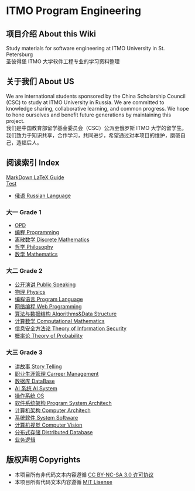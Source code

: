 # ITMO Program Engineering

## 项目介绍 About this Wiki
Study materials for software engineering at ITMO University in St. Petersburg  
圣彼得堡 ITMO 大学软件工程专业的学习资料整理

## 关于我们 About US
We are international students sponsored by the China Scholarship Council (CSC) to study at ITMO University in Russia. We are committed to knowledge sharing, collaborative learning, and common progress. We hope to hone ourselves and benefit future generations by maintaining this project.  
我们是中国教育部留学基金委员会（CSC）公派至俄罗斯 ITMO 大学的留学生。我们致力于知识共享，合作学习，共同进步，希望通过对本项目的维护，磨砺自己，造福后人。

## 阅读索引 Index

[MarkDown LaTeX Guide](Guide.md)  
[Test](temp.md)

- [俄语 Russian Language](/RussianLanguage/README.md)

### 大一 Grade 1
- [OPD](/OPD/README.md)
- [编程 Programming](/Program/README.md)
- [离散数学 Discrete Mathematics](/DiscreteMathematics/README.md)
- [哲学 Philosophy](/Philosophy/README.md)
- [数学 Mathematics](/Mathematic/README.md)

### 大二 Grade 2

- [公开演讲 Public Speaking](/PublicSpeaking/README.md)
- [物理 Physics](/Physics/README.md)
- [编程语言 Program Language](/ProgramLanguage/README.md)
- [网络编程 Web Programming](/ProgramWeb/README.md)
- [算法与数据结构 Algorithms&Data Structure](/Algorithm&DataStructures/README.md)
- [计算数学 Computational Mathematics](/ComputationalMathematics/README.md)
- [信息安全方法论 Theory of Information Security](/InformationSecurity/README.md)
- [概率论 Theory of Probability](/ProbabilityTheory/README.md)

### 大三 Grade 3

- [讲故事 Story Telling](/StoryTelling/README.md)
- [职业生涯管理 Carreer Management](/CarreerManagement/README.md)
- [数据库 DataBase](/DataBase/README.md)
- [AI 系统 AI System](/AI/README.md)
- [操作系统 OS](/OS/README.md)
- [软件系统架构 Program System Architech](/ProgramSystemArchitech/README.md)
- [计算机架构 Computer Architech](/ComputerArchitech/README.md)
- [系统软件 System Software](/SystemSoftware/README.md)
- [计算机视觉 Computer Vision](/ComputerVision/README.md)
- [分布式存储 Distributed Database](/DistributedDataBase/README.md)
- [业务逻辑](/BusinessLogic/README.md)

## 版权声明 Copyrights
- 本项目所有非代码文本内容遵循 [CC BY-NC-SA 3.0 许可协议](https://creativecommons.org/licenses/by-nc-sa/3.0/deed.zh)
- 本项目所有代码文本内容遵循 [MIT Lisense](LICENSE)

